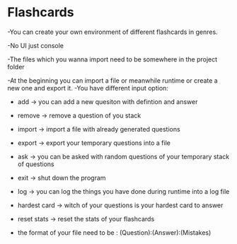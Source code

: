 # Flashcards

-You can create your own environment of different flashcards in genres.

-No UI just console

-The files which you wanna import need to be somewhere in the project folder

-At the beginning you can import a file or meanwhile runtime or create a new one and export it.
-You have different input option:
- add -> you can add a new quesiton with defintion and answer
- remove -> remove a question of you stack
- import -> import a file with already generated questions
- export -> export your temporary questions into a file
- ask -> you can be asked with random questions of your temporary stack of questions
- exit -> shut down the program
- log -> you can log the things you have done during runtime into a log file 
- hardest card -> witch of your questions is your hardest card to answer
- reset stats -> reset the stats of your flashcards

- the format of your file need to be : (Question):(Answer):(Mistakes)
